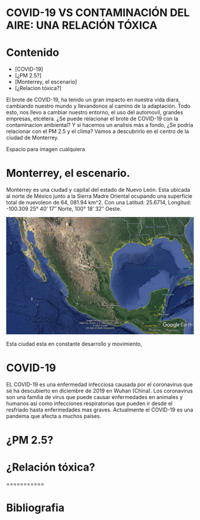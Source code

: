 COVID-19 VS CONTAMINACIÓN DEL AIRE: UNA RELACIÓN TÓXICA
===================

# Contenido
- [COVID-19]
- [¿PM 2.5?]
- [Monterrey, el escenario]
- [¿Relacion tóxica?]

El brote de COVID-19, ha tenido un gran impacto en nuestra vida diara, cambiando nuestro mundo y llevandonos al camino de la adaptación. Todo esto, nos llevo a cambiar nuestro entorno, el uso del automovil, grandes empresas, etcétera. ¿Se puede relacionar el brote de COVID-19 con la contaminacion ambiental? Y si hacemos un analisis más a fondo, ¿Se podria relacionar con el PM 2.5 y el clima? Vamos a descubrirlo en el centro de la ciudad de Monterrey.

Espacio para imagen cualquiera

# Monterrey, el escenario.
Monterrey es una ciudad y capital del estado de Nuevo León. Esta ubicada al norte de México junto a la Sierra Madre Oriental ocupando una superficie total de nuevoleon de 64, 081.94 km^2. Con una Latitud: 25.6714, Longitud: -100.309 25° 40′ 17″ Norte, 100° 18′ 32″ Oeste.

![](https://github.com/k488-bit/Challenge_CdeCMx/blob/gh-pages/Images/117645984_681250895804238_3205561972497632758_n.png)

Esta ciudad esta en constante desarrollo y movimiento, 

# COVID-19
EL COVID-19 es una enfermedad infecciosa causada por el coronavirus que se ha descubierto en diciembre de 2019 en Wuhan (China). Los coronavirus son una familia de virus que puede causar enfermedades en animales y humanos asi como infecciones respiratorias que pueden ir desde el resfriado hasta enfermedades mas graves. Actualmente el COVID-19 es una pandema que afecta a muchos paises.


# ¿PM 2.5?


# ¿Relación tóxica?


===========
# Bibliografia
